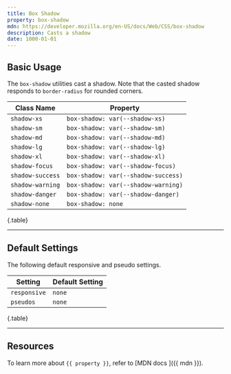 ```yaml
---
title: Box Shadow
property: box-shadow
mdn: https://developer.mozilla.org/en-US/docs/Web/CSS/box-shadow
description: Casts a shadow
date: 1000-01-01
---
```


## Basic Usage

The `box-shadow` utilities cast a shadow. Note that the casted shadow responds to `border-radius` for rounded corners.

| Class Name       | Property                            |
| ---------------- | ----------------------------------- |
| `shadow-xs`      | `box-shadow: var(--shadow-xs)`      |
| `shadow-sm`      | `box-shadow: var(--shadow-sm)`      |
| `shadow-md`      | `box-shadow: var(--shadow-md)`      |
| `shadow-lg`      | `box-shadow: var(--shadow-lg)`      |
| `shadow-xl`      | `box-shadow: var(--shadow-xl)`      |
| `shadow-focus`   | `box-shadow: var(--shadow-focus)`   |
| `shadow-success` | `box-shadow: var(--shadow-success)` |
| `shadow-warning` | `box-shadow: var(--shadow-warning)` |
| `shadow-danger`  | `box-shadow: var(--shadow-danger)`  |
| `shadow-none`    | `box-shadow: none`                  |

{.table}

---

## Default Settings

The following default responsive and pseudo settings.

| Setting      | Default Setting |
| ------------ | --------------- |
| `responsive` | `none`          |
| `pseudos`    | `none`          |

{.table}

---

## Resources

To learn more about `{{ property }}`, refer to [MDN docs <i class="far fa-external-link ml-6"></i>]({{ mdn }}).
